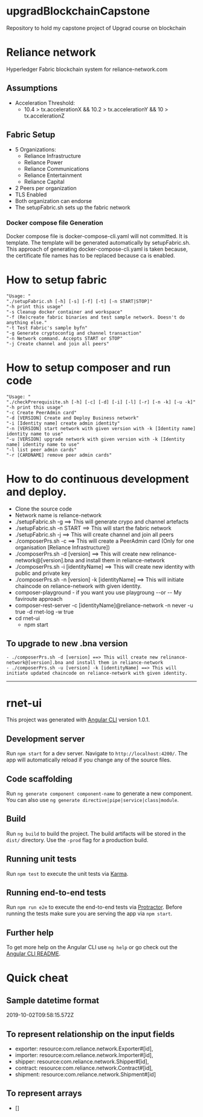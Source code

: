 # upgradBlockchainCapstone
Repository to hold my capstone project of Upgrad course on blockchain

# Reliance network
Hyperledger Fabric blockchain system for reliance-network.com

## Assumptions
- Acceleration Threshold:
    - 10.4 > tx.accelerationX && 10.2 > tx.accelerationY && 10 > tx.accelerationZ

## Fabric Setup
- 5 Organizations:
    - Reliance Infrastructure
    - Reliance Power
    - Reliance Communications
    - Reliance Entertainment
    - Reliance Capital
- 2 Peers per organization
- TLS Enabled
- Both organization can endorse
- The setupFabric.sh sets up the fabric network

### Docker compose file Generation
Docker compose file is docker-compose-cli.yaml will not committed. It is template. The template will be generated automatically by setupFabric.sh. This approach of generating docker-compose-cli.yaml is taken because, the certificate file names has to be replaced because ca is enabled.

# How to setup fabric 
    "Usage: "
    "./setupFabric.sh [-h] [-s] [-f] [-t] [-n START|STOP]"
    "-h print this usage"
    "-s Cleanup docker container and workspace"
    "-f (Re)create fabric binaries and test sample network. Doesn't do anything else."
    "-t Test Fabric's sample byfn"
    "-g Generate cryptoconfig and channel transaction"
    "-n Network command. Accepts START or STOP"
    "-j Create channel and join all peers"

# How to setup composer and run code
    "Usage: "
    "./checkPrerequisite.sh [-h] [-c] [-d] [-i] [-l] [-r] [-n -k] [-u -k]"
    "-h print this usage"
    "-c Create PeerAdmin card"
    "-d [VERSION] Create and Deploy Business network"
    "-i [Identity name] create admin identity"
    "-n [VERSION] start network with given version with -k [Identity name] identity name to use"
    "-u [VERSION] upgrade network with given version with -k [Identity name] identity name to use"
    "-l list peer admin cards"
    "-r [CARDNAME] remove peer admin cards"

# How to do continuous development and deploy.
- Clone the source code
- Network name is reliance-network
- ./setupFabric.sh -g ==> This will generate crypo and channel artefacts
- ./setupFabric.sh -n START ==> This will start the fabric network
- ./setupFabric.sh -j ==> This will create channel and join all peers
- ./composerPrs.sh -c ==> This will create a PeerAdmin card (Only for one organisation [Reliance Infrastructure])
- ./composerPrs.sh -d [version] ==> This will create new relinance-network@[version].bna and install them in reliance-network
- ./composerPrs.sh -i [identityName] ==> This will create new identity with public and private key
- ./composerPrs.sh -n [version] -k [identityName] ==> This will initiate chaincode on reliance-network with given identity.
- composer-playground - if you want you use playgroung --or -- My faviroute approach
- composer-rest-server -c [identityName]@reliance-network -n never -u true -d rnet-log -w true
- cd rnet-ui
    - npm start   

## To upgrade to new .bna version
    - ./composerPrs.sh -d [version] ==> This will create new relinance-network@[version].bna and install them in reliance-network
    - ./composerPrs.sh -u [version] -k [identityName] ==> This will initiate updated chaincode on reliance-network with given identity.

<hr />

# rnet-ui

This project was generated with [Angular CLI](https://github.com/angular/angular-cli) version 1.0.1.

## Development server

Run `npm start` for a dev server. Navigate to `http://localhost:4200/`. The app will automatically reload if you change any of the source files.

## Code scaffolding

Run `ng generate component component-name` to generate a new component. You can also use `ng generate directive|pipe|service|class|module`.

## Build

Run `ng build` to build the project. The build artifacts will be stored in the `dist/` directory. Use the `-prod` flag for a production build.

## Running unit tests

Run `npm test` to execute the unit tests via [Karma](https://karma-runner.github.io).

## Running end-to-end tests

Run `npm run e2e` to execute the end-to-end tests via [Protractor](http://www.protractortest.org/).
Before running the tests make sure you are serving the app via `npm start`.

## Further help

To get more help on the Angular CLI use `ng help` or go check out the [Angular CLI README](https://github.com/angular/angular-cli/blob/master/README.md).

# Quick cheat

## Sample datetime format

2019-10-02T09:58:15.572Z

## To represent relationship on the input fields

- exporter: resource:com.reliance.network.Exporter#[id],
- importer: resource:com.reliance.network.Importer#[id],
- shipper:  resource:com.reliance.network.Shipper#[id],
- contract: resource:com.reliance.network.Contract#[id],
- shipment: resource:com.reliance.network.Shipment#[id]

## To represent arrays
- []